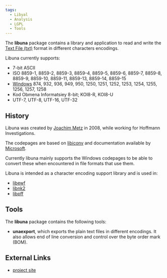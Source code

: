 ```yaml
---
tags:
  - Libyal
  - Analysis
  - LGPL
  - Tools
---
```

The **libuna** package contains a library and application to read and
write the [Text File (txt)](text_file_(txt).md) format in
different characters encodings.

Libuna currently supports:

- 7-bit ASCII
- ISO 8859-1, 8859-2, 8859-3, 8859-4, 8859-5, 8859-6, 8859-7, 8859-8,
  8859-9, 8859-10, 8859-11, 8859-13, 8859-14, 8859-15
- [Windows](windows.md) 874, 932, 936, 949, 950, 1250, 1251,
  1252, 1253, 1254, 1255, 1256, 1257, 1258
- Kod Obmena Informatsiey 8-bit; KOI8-R, KOI8-U
- UTF-7, UTF-8, UTF-16, UTF-32

## History

Libuna was created by [Joachim Metz](joachim_metz.md) in 2008,
while working for Hoffmann Investigations.

The codepages are based on
[libiconv](http://www.gnu.org/software/libiconv/) and documentation
available by [Microsoft](microsoft.md).

Currently libuna mainly supports the Windows codepages to be able to
convert these when encountered in file formats that use them.

Libuna is intended as a character encoding support library and is used
in:

- [libewf](libewf.md)
- [libnk2](libnk2.md)
- [libpff](libpff.md)

## Tools

The **libuna** package contains the following tools:

- **unaexport**, which exports the plain text files in different
  encodings. It also allows end of line conversion and control over the
  byte order mark (BOM).

## External Links

- [project site](https://github.com/libyal/libuna/)
